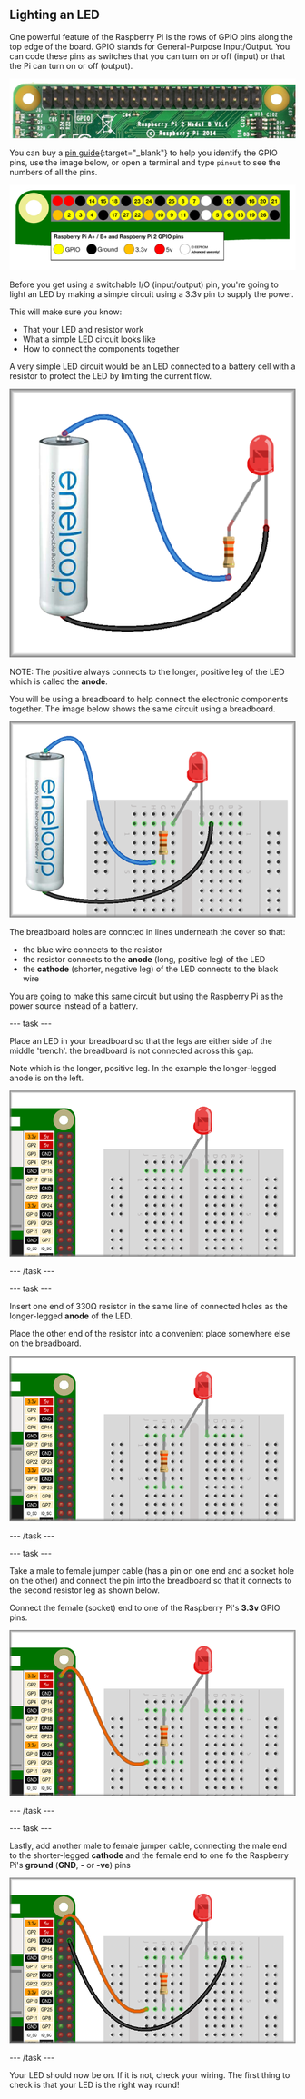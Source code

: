 ## Lighting an LED

One powerful feature of the Raspberry Pi is the rows of GPIO pins along the top edge of the board. GPIO stands for General-Purpose Input/Output. You can code these pins as switches that you can turn on or off (input) or that the Pi can turn on or off (output).

![Raspberry Pi GPIO pins](images/lightLED_RPi_gpioPins.png)

You can buy a [pin guide](https://thepihut.com/products/gpio-reference-board-model-b-plus-and-a-plus?ref=isp_rel_prd&isp_ref_pos=5){:target="_blank"} to help you identify the GPIO pins, use the image below, or open a terminal and type `pinout` to see the numbers of all the pins.

![Raspberry Pi GPIO pin guide](images/lightLED_RPi_gpioPinRef.png)

Before you get using a switchable I/O (input/output) pin, you're going to light an LED by making a simple circuit using a 3.3v pin to supply the power.

This will make sure you know:
+ That your LED and resistor work
+ What a simple LED circuit looks like
+ How to connect the components together

A very simple LED circuit would be an LED connected to a battery cell with a resistor to protect the LED by limiting the current flow.

![LED circuit with battery and resistor](images/lightLED_batteryLedCircuit.png)

NOTE: The positive always connects to the longer, positive leg of the LED which is called the **anode**.

You will be using a breadboard to help connect the electronic components together. The image below shows the same circuit using a breadboard.

![LED circuit with battery, breadboard and resistor](images/lightLED_batteryBreadLedCircuit.png)

The breadboard holes are conncted in lines underneath the cover so that:
+ the blue wire connects to the resistor
+ the resistor connects to the **anode** (long, positive leg) of the LED
+ the **cathode** (shorter, negative leg) of the LED connects to the black wire

You are going to make this same circuit but using the Raspberry Pi as the power source instead of a battery.

--- task ---

Place an LED in your breadboard so that the legs are either side of the middle 'trench'. the breadboard is not connected across this gap.

Note which is the longer, positive leg. In the example the longer-legged anode is on the left.

![LED in breadboard](images/lightLED_ledInBb.png)

--- /task ---

--- task ---

Insert one end of 330Ω resistor in the same line of connected holes as the longer-legged **anode** of the LED.

Place the other end of the resistor into a convenient place somewhere else on the breadboard.

![Resistor in breadboard](images/lightLED_ledAndResistor.png)

--- /task ---

--- task ---

Take a male to female jumper cable (has a pin on one end and a socket hole on the other) and connect the pin into the breadboard so that it connects to the second resistor leg as shown below.

Connect the female (socket) end to one of the Raspberry Pi's **3.3v** GPIO pins.

![Resistor to Pi wire](images/lightLED_ledResistorAndWire1.png)

--- /task ---

--- task ---

Lastly, add another male to female jumper cable, connecting the male end to the shorter-legged **cathode** and the female end to one fo the Raspberry Pi's **ground** (**GND**, **-** or **-ve**) pins

![Pi, breadboard, LED and resistor](images/lightLED_ledResistorAndWires.png)

--- /task ---

Your LED should now be on. If it is not, check your wiring. The first thing to check is that your LED is the right way round!